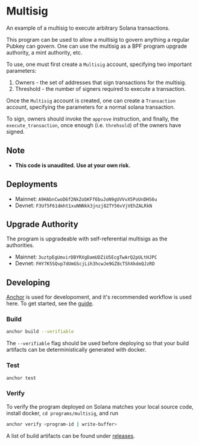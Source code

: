 # Multisig

An example of a multisig to execute arbitrary Solana transactions.

This program can be used to allow a multisig to govern anything a regular
Pubkey can govern. One can use the multisig as a BPF program upgrade
authority, a mint authority, etc.

To use, one must first create a `Multisig` account, specifying two important
parameters:

1. Owners - the set of addresses that sign transactions for the multisig.
2. Threshold - the number of signers required to execute a transaction.

Once the `Multisig` account is created, one can create a `Transaction`
account, specifying the parameters for a normal solana transaction.

To sign, owners should invoke the `approve` instruction, and finally,
the `execute_transaction`, once enough (i.e. `threhsold`) of the owners have
signed.

## Note

* **This code is unaudited. Use at your own risk.**

## Deployments

* Mainnet: `A9HAbnCwoD6f2NkZobKFf6buJoN9gUVVvX5PoUnDHS6u`
* Devnet: `F3Uf5F61dmht1xuNNNkk3jnzj82TY56vVjVEhZALRkN`

## Upgrade Authority

The program is upgradeable with self-referential multisigs as the authorities.

* Mainnet: `3uztpEgUmvirDBYRXgDamUDZiU5EcgTwArQ2pULtHJPC`
* Devnet: `FHY7K5SQvp7dUmGScjLih3hcwJe9GZ8cTShXkdeQJzRD`

## Developing

[Anchor](https://github.com/project-serum/anchor) is used for developoment, and it's
recommended workflow is used here. To get started, see the [guide](https://project-serum.github.io/anchor/getting-started/introduction.html).

### Build

```bash
anchor build --verifiable
```

The `--verifiable` flag should be used before deploying so that your build artifacts
can be deterministically generated with docker.

### Test

```bash
anchor test
```

### Verify

To verify the program deployed on Solana matches your local source code, install
docker, `cd programs/multisig`, and run

```bash
anchor verify <program-id | write-buffer>
```

A list of build artifacts can be found under [releases](https://github.com/project-serum/multisig/releases).

